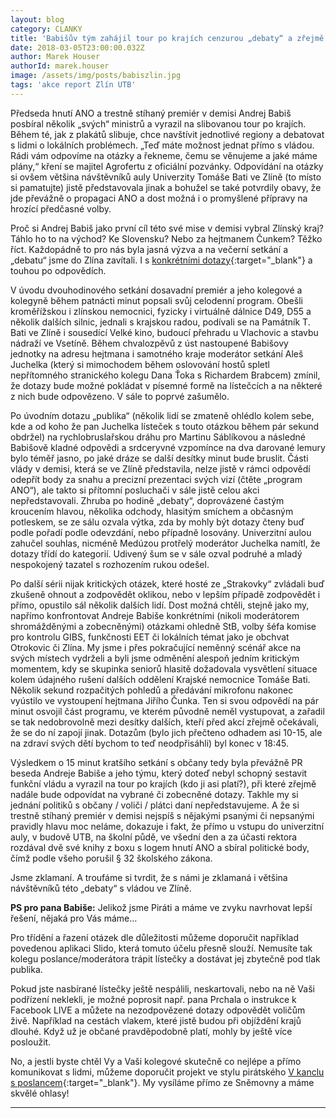 ```yaml
---
layout: blog
category: CLANKY
title: 'Babišův tým zahájil tour po krajích cenzurou „debaty“ a zřejmě porušil i zákon'
date: 2018-03-05T23:00:00.032Z
author: Marek Houser
authorId: marek.houser
image: /assets/img/posts/babiszlin.jpg
tags: 'akce report Zlín UTB'
---
```

Předseda hnutí ANO a trestně stíhaný premiér v demisi Andrej Babiš posbíral několik „svých“ ministrů a vyrazil na slibovanou tour po krajích. Během té, jak z plakátů slibuje, chce navštívit jednotlivé regiony a debatovat s lidmi o lokálních problémech. „Teď máte možnost jednat přímo s vládou. Rádi vám odpovíme na otázky a řekneme, čemu se věnujeme a jaké máme plány,“ kření se majitel Agrofertu z oficiální pozvánky. Odpovídání na otázky si ovšem většina návštěvníků auly Univerzity Tomáše Bati ve Zlíně (to místo si pamatujte) jistě představovala jinak a bohužel se také potvrdily obavy, že jde převážně o propagaci ANO a dost možná i o promyšlené přípravy na hrozící předčasné volby.

Proč si Andrej Babiš jako první cíl této své mise v demisi vybral Zlínský kraj? Táhlo ho to na východ? Ke Slovensku? Nebo za hejtmanem Čunkem? Těžko říct. Každopádně to pro nás byla jasná výzva a na večerní setkání a „debatu“ jsme do Zlína zavítali. I s [konkrétními dotazy](https://www.facebook.com/marrahouser/posts/1768555079831701){:target="_blank"} a touhou po odpovědích.

V úvodu dvouhodinového setkání dosavadní premiér a jeho kolegové a kolegyně během patnácti minut popsali svůj celodenní program. Obešli kroměřížskou i zlínskou nemocnici, fyzicky i virtuálně dálnice D49, D55 a několik dalších silnic, jednali s krajskou radou, podívali se na Památník T. Bati ve Zlíně i sousedící Velké kino, budoucí přehradu u Vlachovic a stavbu nádraží ve Vsetíně. Během chvalozpěvů z úst nastoupené Babišovy jednotky na adresu hejtmana i samotného kraje moderátor setkání Aleš Juchelka (který si mimochodem během oslovování hostů spletl nepřítomného stranického kolegu Dana Ťoka s Richardem Brabcem) zmínil, že dotazy bude možné pokládat v písemné formě na lístečcích a na některé z nich bude odpovězeno. V sále to poprvé zašumělo.

Po úvodním dotazu „publika“ (několik lidí se zmateně ohlédlo kolem sebe, kde a od koho že pan Juchelka lísteček s touto otázkou během pár sekund obdržel) na rychlobruslařskou dráhu pro Martinu Sáblíkovou a následné Babišově kladné odpovědi a srdceryvné vzpomínce na dva darované lemury bylo téměř jasno, po jaké dráze se další desítky minut bude bruslit. Části vlády v demisi, která se ve Zlíně představila, nelze jistě v rámci odpovědí odepřít body za snahu a precizní prezentaci svých vizí (čtěte „program ANO“), ale takto si přítomní posluchači v sále jistě celou akci nepředstavovali. Zhruba po hodině „debaty“, doprovázené častým kroucením hlavou, několika odchody, hlasitým smíchem a občasným potleskem, se ze sálu ozvala výtka, zda by mohly být dotazy čteny buď podle pořadí podle odevzdání, nebo případně losovány. Univerzitní aulou zahučel souhlas, nicméně Medúzou protřelý moderátor Juchelka namítl, že dotazy třídí do kategorií. Udivený šum se v sále ozval podruhé a mladý nespokojený tazatel s rozhozením rukou odešel.

Po další sérii nijak kritických otázek, které hosté ze „Strakovky“ zvládali buď zkušeně ohnout a zodpovědět oklikou, nebo v lepším případě zodpovědět i přímo, opustilo sál několik dalších lidí. Dost možná chtěli, stejně jako my, napřímo konfrontovat Andreje Babiše konkrétními (nikoli moderátorem shromážděnými a zobecněnými) otázkami ohledně StB, volby šéfa komise pro kontrolu GIBS, funkčnosti EET či lokálních témat jako je obchvat Otrokovic či Zlína. My jsme i přes pokračující neměnný scénář akce na svých místech vydrželi a byli jsme odměnění alespoň jedním kritickým momentem, kdy se skupinka seniorů hlasitě dožadovala vysvětlení situace kolem údajného rušení dalších oddělení Krajské nemocnice Tomáše Bati. Několik sekund rozpačitých pohledů a předávání mikrofonu nakonec vyústilo ve vystoupení hejtmana Jiřího Čunka. Ten si svou odpovědí na pár minut osvojil část programu, ve kterém původně neměl vystupovat, a zařadil se tak nedobrovolně mezi desítky dalších, kteří před akcí zřejmě očekávali, že se do ní zapojí jinak. Dotazům (bylo jich přečteno odhadem asi 10-15, ale na zdraví svých dětí bychom to teď neodpřisáhli) byl konec v 18:45.

Výsledkem o 15 minut kratšího setkání s občany tedy byla převážně PR beseda Andreje Babiše a jeho týmu, který doteď nebyl schopný sestavit funkční vládu a vyrazil na tour po krajích (kdo ji asi platí?), při které zřejmě nadále bude odpovídat na vybrané či zobecněné dotazy. Takhle my si jednání politiků s občany / voliči / plátci daní nepředstavujeme. A že si trestně stíhaný premiér v demisi nejspíš s nějakými psanými či nepsanými pravidly hlavu moc neláme, dokazuje i fakt, že přímo u vstupu do univerzitní auly, v budově UTB, na školní půdě, ve všední den a za účasti rektora rozdával dvě své knihy z boxu s logem hnutí ANO a sbíral politické body, čímž podle všeho porušil § 32 školského zákona.

Jsme zklamaní. A troufáme si tvrdit, že s námi je zklamaná i většina návštěvníků této „debaty“ s vládou ve Zlíně.

**PS pro pana Babiše:** Jelikož jsme Piráti a máme ve zvyku navrhovat lepší řešení, nějaká pro Vás máme…

Pro třídění a řazení otázek dle důležitosti můžeme doporučit například povedenou aplikaci Slido, která tomuto účelu přesně slouží. Nemusíte tak kolegu poslance/moderátora trápit lístečky a dostávat jej zbytečně pod tlak publika.

Pokud jste nasbírané lístečky ještě nespálili, neskartovali, nebo na ně Vaši podřízení neklekli, je možné poprosit např. pana Prchala o instrukce k Facebook LIVE a můžete na nezodpovězené dotazy odpovědět voličům živě. Například na cestách vlakem, které jistě budou při objíždění krajů dlouhé. Když už je občané pravděpodobně platí, mohly by ještě více posloužit.

No, a jestli byste chtěl Vy a Vaši kolegové skutečně co nejlépe a přímo komunikovat s lidmi, můžeme doporučit projekt ve stylu pirátského [V kanclu s poslancem](https://www.facebook.com/groups/332114030527834/){:target="_blank"}. My vysíláme přímo ze Sněmovny a máme skvělé ohlasy!

- - -
